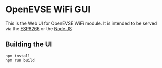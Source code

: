 # OpenEVSE WiFi GUI

This is the Web UI for OpenEVSE WiFi module. It is intended to be served via the [ESP8266](https://github.com/OpenEVSE/ESP8266_WiFi_v2.x) or the [Node.JS](https://github.com/jeremypoulter/openevse_wifi_server)

## Building the UI

```shell
npm install
npm run build
```
